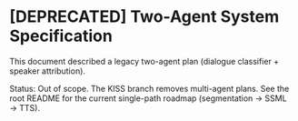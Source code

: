 # [DEPRECATED] Two-Agent System Specification

This document described a legacy two-agent plan (dialogue classifier + speaker attribution).

Status: Out of scope. The KISS branch removes multi-agent plans. See the root README for the current single-path roadmap (segmentation → SSML → TTS).
